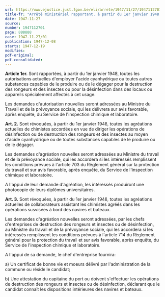 ```yaml
---
url: https://www.ejustice.just.fgov.be/eli/arrete/1947/11/27/1947112701/justel
title-fr: "Arrêté ministériel rapportant, à partir du 1er janvier 1948, les autorisations de procéder à la destruction des rongeurs et des insectes au moyen d'acide cyanhydrique ou de produits cyanogènes dans des locaux ou appareils spécialement affectés à cet usage et révoquant à la même date les agréations de chimistes et de collaborateurs accordées précédemment en vue de diriger ou d'effectuer semblables opérations et conditions d'une éventuelle autorisation ou agréation nouvelle."
date: 1947-11-27
source:
number: 1947112701
page: 888888
case: 1947-11-27/01
publication: 1947-12-08
starts: 1947-12-19
modifies:
pdf-original:
pdf-consolidated:
---
```


**Article 1er.** Sont rapportées, à partir du 1er janvier 1948, toutes les autorisations actuelles d'employer l'acide cyanhydrique ou toutes autres substances capables de le produire ou de le dégager pour la destruction des rongeurs et des insectes ou pour la désinfection dans des locaux ou appareils spécialement affectés à cet usage.

Les demandes d'autorisation nouvelles seront adressées au Ministre du Travail et de la prévoyance sociale, qui les délivrera sur avis favorable, après enquête, du Service de l'inspection chimique et laboratoire.

**Art. 2.** Sont révoquées, à partir du 1er janvier 1948, toutes les agréations actuelles de chimistes accordées en vue de diriger les opérations de désinfection ou de destruction des rongeurs et des insectes au moyen d'acide cyanhydrique ou de toutes substances capables de le produire ou de le dégager.

Les demandes d'agréation nouvelles seront adressées au Ministre du travail et de la prévoyance sociale, qui les accordera si les intéressés remplissent les conditions prévues à l'article 703 du Règlement général sur la protection du travail et sur avis favorable, après enquête, du Service de l'inspection chimique et laboratoire.

A l'appui de leur demande d'agréation, les intéressés produiront une photocopie de leurs diplômes universitaires.

**Art. 3.** Sont révoquées, à partir du 1er janvier 1948, toutes les agréations actuelles de collaborateurs assistant les chimistes agréés dans les opérations susvisées à bord des navires et bateaux.

Les demandes d'agréation nouvelles seront adressées, par les chefs d'entreprises de destruction des rongeurs et insectes ou de désinfection, au Ministre du travail et de la prévoyance sociale, qui les accordera si les intéressés remplissent les conditions prévues à l'article 714 du Règlement général pour la protection du travail et sur avis favorable, après enquête, du Service de l'inspection chimique et laboratoire.

A l'appui de sa demande, le chef d'entreprise fournira:

   a) Un certificat de bonne vie et moeurs délivré par l'administration de la commune ou réside le candidat;

   b) Une attestation du capitaine du port ou doivent s'effectuer les opérations de destruction des rongeurs et insectes ou de désinfection, déclarant que le candidat connaît les dispositions intérieures des navires et bateaux.
